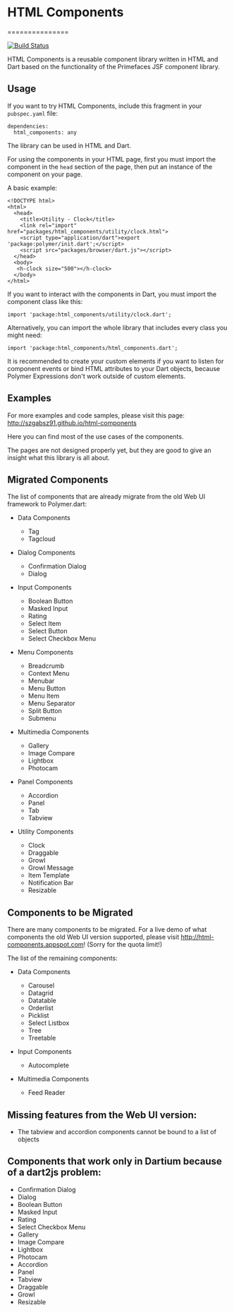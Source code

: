 # HTML Components
===============

[![Build Status](https://drone.io/github.com/szgabsz91/html-components/status.png)](https://drone.io/github.com/szgabsz91/html-components/latest)

HTML Components is a reusable component library written in HTML and Dart based on the functionality of the Primefaces JSF component library.

## Usage

If you want to try HTML Components, include this fragment in your `pubspec.yaml` file:

    dependencies:
      html_components: any

The library can be used in HTML and Dart.

For using the components in your HTML page, first you must import the component in the `head` section of the page, then put an instance of the component on your page.

A basic example:

    <!DOCTYPE html>
    <html>
      <head>
        <title>Utility - Clock</title>
        <link rel="import" href="packages/html_components/utility/clock.html">
        <script type="application/dart">export 'package:polymer/init.dart';</script>
        <script src="packages/browser/dart.js"></script>
      </head>
      <body>
       <h-clock size="500"></h-clock>
      </body>
    </html>

If you want to interact with the components in Dart, you must import the component class like this:

    import 'package:html_components/utility/clock.dart';

Alternatively, you can import the whole library that includes every class you might need:

    import 'package:html_components/html_components.dart';

It is recommended to create your custom elements if you want to listen for component events or bind HTML attributes to your Dart objects, because Polymer Expressions don't work outside of custom elements.

## Examples

For more examples and code samples, please visit this page: http://szgabsz91.github.io/html-components

Here you can find most of the use cases of the components.

The pages are not designed properly yet, but they are good to give an insight what this library is all about.

## Migrated Components

The list of components that are already migrate from the old Web UI framework to Polymer.dart:

* Data Components
	* Tag
	* Tagcloud

* Dialog Components
	* Confirmation Dialog
	* Dialog

* Input Components
	* Boolean Button
	* Masked Input
	* Rating
	* Select Item
	* Select Button
	* Select Checkbox Menu

* Menu Components
	* Breadcrumb
	* Context Menu
	* Menubar
	* Menu Button
	* Menu Item
	* Menu Separator
	* Split Button
	* Submenu

* Multimedia Components
	* Gallery
	* Image Compare
	* Lightbox
	* Photocam

* Panel Components
	* Accordion
	* Panel
	* Tab
	* Tabview

* Utility Components
	* Clock
	* Draggable
	* Growl
	* Growl Message
	* Item Template
	* Notification Bar
	* Resizable

## Components to be Migrated

There are many components to be migrated. For a live demo of what components the old Web UI version supported, please visit http://html-components.appspot.com! (Sorry for the quota limit!)

The list of the remaining components:

* Data Components
	* Carousel
	* Datagrid
	* Datatable
	* Orderlist
	* Picklist
	* Select Listbox
	* Tree
	* Treetable

* Input Components
	* Autocomplete

* Multimedia Components
	* Feed Reader

## Missing features from the Web UI version:

* The tabview and accordion components cannot be bound to a list of objects

## Components that work only in Dartium because of a dart2js problem:

* Confirmation Dialog
* Dialog
* Boolean Button
* Masked Input
* Rating
* Select Checkbox Menu
* Gallery
* Image Compare
* Lightbox
* Photocam
* Accordion
* Panel
* Tabview
* Draggable
* Growl
* Resizable